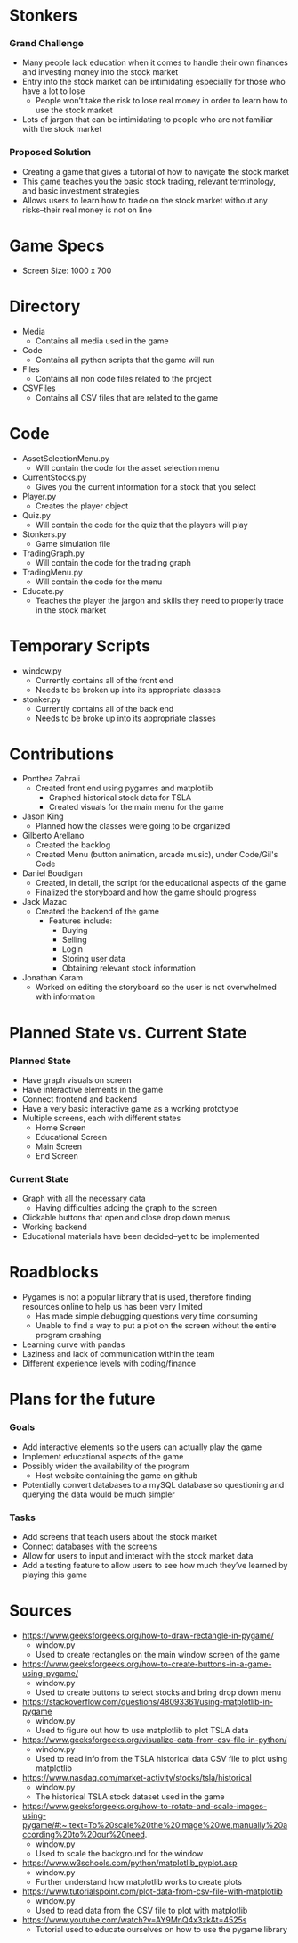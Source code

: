 # Stonkers

### Grand Challenge

- Many people lack education when it comes to handle their own finances and investing money into the stock market
- Entry into the stock market can be intimidating especially for those who have a lot to lose
  - People won’t take the risk to lose real money in order to learn how to use the stock market
- Lots of jargon that can be intimidating to people who are not familiar with the stock market

### Proposed Solution

- Creating a game that gives a tutorial of how to navigate the stock market
- This game teaches you the basic stock trading, relevant terminology, and basic investment strategies
- Allows users to learn how to trade on the stock market without any risks–their real money is not on line

# Game Specs

- Screen Size: 1000 x 700

# Directory

- Media
  - Contains all media used in the game
- Code
  - Contains all python scripts that the game will run
- Files
  - Contains all non code files related to the project
- CSVFiles
  - Contains all CSV files that are related to the game

# Code

- AssetSelectionMenu.py
  - Will contain the code for the asset selection menu
- CurrentStocks.py
  - Gives you the current information for a stock that you select
- Player.py
  - Creates the player object
- Quiz.py
  - Will contain the code for the quiz that the players will play
- Stonkers.py
  - Game simulation file
- TradingGraph.py
  - Will contain the code for the trading graph
- TradingMenu.py
  - Will contain the code for the menu
- Educate.py
  - Teaches the player the jargon and skills they need to properly trade in the stock market

# Temporary Scripts

- window.py
  - Currently contains all of the front end
  - Needs to be broken up into its appropriate classes
- stonker.py
  - Currently contains all of the back end
  - Needs to be broke up into its appropriate classes

# Contributions

- Ponthea Zahraii
  - Created front end using pygames and matplotlib
    - Graphed historical stock data for TSLA
    - Created visuals for the main menu for the game
- Jason King
  - Planned how the classes were going to be organized
- Gilberto Arellano
  - Created the backlog
  - Created Menu (button animation, arcade music), under Code/Gil's Code
- Daniel Boudigan
  - Created, in detail, the script for the educational aspects of the game
  - Finalized the storyboard and how the game should progress
- Jack Mazac
  - Created the backend of the game
    - Features include:
      - Buying
      - Selling
      - Login
      - Storing user data
      - Obtaining relevant stock information
- Jonathan Karam
  - Worked on editing the storyboard so the user is not overwhelmed with information

# Planned State vs. Current State

### Planned State

- Have graph visuals on screen
- Have interactive elements in the game
- Connect frontend and backend
- Have a very basic interactive game as a working prototype
- Multiple screens, each with different states
  - Home Screen
  - Educational Screen
  - Main Screen
  - End Screen

### Current State

- Graph with all the necessary data
  - Having difficulties adding the graph to the screen
- Clickable buttons that open and close drop down menus
- Working backend
- Educational materials have been decided–yet to be implemented

# Roadblocks 

- Pygames is not a popular library that is used, therefore finding resources online to help us has been very limited 
  - Has made simple debugging questions very time consuming
  - Unable to find a way to put a plot on the screen without the entire program crashing 
- Learning curve with pandas
- Laziness and lack of communication within the team 
- Different experience levels with coding/finance

# Plans for the future

### Goals

- Add interactive elements so the users can actually play the game
- Implement educational aspects of the game
- Possibly widen the availability of the program
  - Host website containing the game on github
- Potentially convert databases to a mySQL database so questioning and querying the data would be much simpler

### Tasks

- Add screens that teach users about the stock market
- Connect databases with the screens
- Allow for users to input and interact with the stock market data
- Add a testing feature to allow users to see how much they’ve learned by playing this game

# Sources

- https://www.geeksforgeeks.org/how-to-draw-rectangle-in-pygame/
  - window.py
  - Used to create rectangles on the main window screen of the game 
- https://www.geeksforgeeks.org/how-to-create-buttons-in-a-game-using-pygame/
  - window.py 
  - Used to create buttons to select stocks and bring drop down menu 
- https://stackoverflow.com/questions/48093361/using-matplotlib-in-pygame
  - window.py 
  - Used to figure out how to use matplotlib to plot TSLA data 
- https://www.geeksforgeeks.org/visualize-data-from-csv-file-in-python/
  - window.py 
  - Used to read info from the TSLA historical data CSV file to plot using matplotlib
- https://www.nasdaq.com/market-activity/stocks/tsla/historical
  - window.py 
  - The historical TSLA stock dataset used in the game 
- https://www.geeksforgeeks.org/how-to-rotate-and-scale-images-using-pygame/#:~:text=To%20scale%20the%20image%20we,manually%20according%20to%20our%20need.
  - window.py 
  - Used to scale the background for the window 
- https://www.w3schools.com/python/matplotlib_pyplot.asp
  - window.py 
  - Further understand how matplotlib works to create plots 
- https://www.tutorialspoint.com/plot-data-from-csv-file-with-matplotlib
  - window.py
  - Used to read data from the CSV file to plot with matplotlib 
- https://www.youtube.com/watch?v=AY9MnQ4x3zk&t=4525s
  - Tutorial used to educate ourselves on how to use the pygame library 
